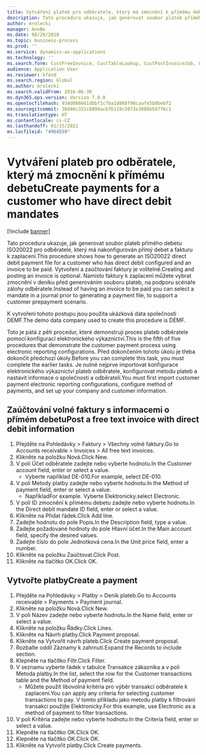 ```yaml
---
title: Vytváření plateb pro odběratele, který má zmocnění k přímému debetu
description: Tato procedura ukazuje, jak generovat soubor plateb přímého debetu ISO20022 pro odběratele, který má nakonfigurován přímý debet a fakturu k zaplacení.
author: mrolecki
manager: AnnBe
ms.date: 08/29/2018
ms.topic: business-process
ms.prod: ''
ms.service: dynamics-ax-applications
ms.technology: ''
ms.search.form: CustFreeInvoice, CustTableLookup, CustPostInvoiceJob, LedgerJournalTable, LedgerJournalTransCustPaym, SysQueryForm, CustPaymProposalEdit, BankAccountTableLookUp
audience: Application User
ms.reviewer: kfend
ms.search.region: Global
ms.author: mrolecki
ms.search.validFrom: 2016-06-30
ms.dyn365.ops.version: Version 7.0.0
ms.openlocfilehash: 934d086661dbbf1c7ba1d868f90caafe5b0bebf2
ms.sourcegitcommit: 38d40c331c8894acb7b119c5073e3088b54776c1
ms.translationtype: HT
ms.contentlocale: cs-CZ
ms.lasthandoff: 01/15/2021
ms.locfileid: "4964559"
---
```

# <a name="create-payments-for-a-customer-who-have-direct-debit-mandates"></a><span data-ttu-id="dc962-103">Vytváření plateb pro odběratele, který má zmocnění k přímému debetu</span><span class="sxs-lookup"><span data-stu-id="dc962-103">Create payments for a customer who have direct debit mandates</span></span>

[!include [banner](../../includes/banner.md)]

<span data-ttu-id="dc962-104">Tato procedura ukazuje, jak generovat soubor plateb přímého debetu ISO20022 pro odběratele, který má nakonfigurován přímý debet a fakturu k zaplacení.</span><span class="sxs-lookup"><span data-stu-id="dc962-104">This procedure shows how to generate an ISO20022 direct debit payment file for a customer who has direct debit configured and an invoice to be paid.</span></span> <span data-ttu-id="dc962-105">Vytvoření a zaúčtování faktury je volitelné.</span><span class="sxs-lookup"><span data-stu-id="dc962-105">Creating and posting an invoice is optional.</span></span> <span data-ttu-id="dc962-106">Namísto faktury k zaplacení můžete vybrat zmocnění v deníku před generováním souboru plateb, na podporu scénáře zálohy odběratele.</span><span class="sxs-lookup"><span data-stu-id="dc962-106">Instead of having an invoice to be paid you can select a mandate in a journal prior to generating a payment file, to support a customer prepayment scenario.</span></span>



<span data-ttu-id="dc962-107">K vytvoření tohoto postupu jsou použita ukázková data společnosti DEMF.</span><span class="sxs-lookup"><span data-stu-id="dc962-107">The demo data company used to create this procedure is DEMF.</span></span>



<span data-ttu-id="dc962-108">Toto je pátá z pěti procedur, které demonstrují proces plateb odběratele pomocí konfigurací elektronického výkaznictví.</span><span class="sxs-lookup"><span data-stu-id="dc962-108">This is the fifth of five procedures that demonstrate the customer payment process using electronic reporting configurations.</span></span> <span data-ttu-id="dc962-109">Před dokončením tohoto úkolu je třeba dokončit předchozí úkoly.</span><span class="sxs-lookup"><span data-stu-id="dc962-109">Before you can complete this task, you must complete the earlier tasks.</span></span> <span data-ttu-id="dc962-110">Je nutné nejprve importovat konfigurace elektronického výkaznictví plateb odběratele, konfigurovat metodu plateb a nastavit informace o společnosti a odběrateli.</span><span class="sxs-lookup"><span data-stu-id="dc962-110">You must first import customer payment electronic reporting configurations, configure method of payments, and set up your company and customer information.</span></span> 


## <a name="post-a-free-text-invoice-with-direct-debit-information"></a><span data-ttu-id="dc962-111">Zaúčtování volné faktury s informacemi o přímém debetu</span><span class="sxs-lookup"><span data-stu-id="dc962-111">Post a free text invoice with direct debit information</span></span>
1. <span data-ttu-id="dc962-112">Přejděte na Pohledávky > Faktury > Všechny volné faktury.</span><span class="sxs-lookup"><span data-stu-id="dc962-112">Go to Accounts receivable > Invoices > All free text invoices.</span></span>
2. <span data-ttu-id="dc962-113">Klikněte na položku Nová.</span><span class="sxs-lookup"><span data-stu-id="dc962-113">Click New.</span></span>
3. <span data-ttu-id="dc962-114">V poli Účet odběratele zadejte nebo vyberte hodnotu.</span><span class="sxs-lookup"><span data-stu-id="dc962-114">In the Customer account field, enter or select a value.</span></span>
    * <span data-ttu-id="dc962-115">Vyberte například DE-010.</span><span class="sxs-lookup"><span data-stu-id="dc962-115">For example, select DE-010.</span></span>  
4. <span data-ttu-id="dc962-116">V poli Metody platby zadejte nebo vyberte hodnotu.</span><span class="sxs-lookup"><span data-stu-id="dc962-116">In the Method of payment field, enter or select a value.</span></span>
    * <span data-ttu-id="dc962-117">Například</span><span class="sxs-lookup"><span data-stu-id="dc962-117">For example.</span></span> <span data-ttu-id="dc962-118">Vyberte Elektronicky.</span><span class="sxs-lookup"><span data-stu-id="dc962-118">select Electronic.</span></span>  
5. <span data-ttu-id="dc962-119">V poli ID zmocnění k přímému debetu zadejte nebo vyberte hodnotu.</span><span class="sxs-lookup"><span data-stu-id="dc962-119">In the Direct debit mandate ID field, enter or select a value.</span></span>
6. <span data-ttu-id="dc962-120">Klikněte na Přidat řádek.</span><span class="sxs-lookup"><span data-stu-id="dc962-120">Click Add line.</span></span>
7. <span data-ttu-id="dc962-121">Zadejte hodnotu do pole Popis.</span><span class="sxs-lookup"><span data-stu-id="dc962-121">In the Description field, type a value.</span></span>
8. <span data-ttu-id="dc962-122">Zadejte požadované hodnoty do pole Hlavní účet.</span><span class="sxs-lookup"><span data-stu-id="dc962-122">In the Main account field, specify the desired values.</span></span>
9. <span data-ttu-id="dc962-123">Zadejte číslo do pole Jednotková cena.</span><span class="sxs-lookup"><span data-stu-id="dc962-123">In the Unit price field, enter a number.</span></span>
10. <span data-ttu-id="dc962-124">Klikněte na položku Zaúčtovat.</span><span class="sxs-lookup"><span data-stu-id="dc962-124">Click Post.</span></span>
11. <span data-ttu-id="dc962-125">Klikněte na tlačítko OK.</span><span class="sxs-lookup"><span data-stu-id="dc962-125">Click OK.</span></span>

## <a name="create-a-payment"></a><span data-ttu-id="dc962-126">Vytvořte platby</span><span class="sxs-lookup"><span data-stu-id="dc962-126">Create a payment</span></span>
1. <span data-ttu-id="dc962-127">Přejděte na Pohledávky > Platby > Deník plateb.</span><span class="sxs-lookup"><span data-stu-id="dc962-127">Go to Accounts receivable > Payments > Payment journal.</span></span>
2. <span data-ttu-id="dc962-128">Klikněte na položku Nová.</span><span class="sxs-lookup"><span data-stu-id="dc962-128">Click New.</span></span>
3. <span data-ttu-id="dc962-129">V poli Název zadejte nebo vyberte hodnotu.</span><span class="sxs-lookup"><span data-stu-id="dc962-129">In the Name field, enter or select a value.</span></span>
4. <span data-ttu-id="dc962-130">Klikněte na položku Řádky.</span><span class="sxs-lookup"><span data-stu-id="dc962-130">Click Lines.</span></span>
5. <span data-ttu-id="dc962-131">Klikněte na Návrh platby.</span><span class="sxs-lookup"><span data-stu-id="dc962-131">Click Payment proposal.</span></span>
6. <span data-ttu-id="dc962-132">Klikněte na Vytvořit návrh plateb.</span><span class="sxs-lookup"><span data-stu-id="dc962-132">Click Create payment proposal.</span></span>
7. <span data-ttu-id="dc962-133">Rozbalte oddíl Záznamy k zahrnutí.</span><span class="sxs-lookup"><span data-stu-id="dc962-133">Expand the Records to include section.</span></span>
8. <span data-ttu-id="dc962-134">Klepněte na tlačítko Filtr.</span><span class="sxs-lookup"><span data-stu-id="dc962-134">Click Filter.</span></span>
9. <span data-ttu-id="dc962-135">V seznamu vyberte řádek v tabulce Transakce zákazníka a v poli Metoda platby.</span><span class="sxs-lookup"><span data-stu-id="dc962-135">In the list, select the row for the Customer transactions table and the Method of payment field.</span></span>
    * <span data-ttu-id="dc962-136">Můžete použít libovolná kritéria pro výběr transakcí odběratele k zaplacení.</span><span class="sxs-lookup"><span data-stu-id="dc962-136">You can apply any criteria for selecting customer transactions to pay.</span></span> <span data-ttu-id="dc962-137">V tomto příkladu jako metodu platby k filtrování transakcí použijte Elektronicky.</span><span class="sxs-lookup"><span data-stu-id="dc962-137">For this example, use Electronic as a method of payment to filter transactions.</span></span>  
10. <span data-ttu-id="dc962-138">V poli Kritéria zadejte nebo vyberte hodnotu.</span><span class="sxs-lookup"><span data-stu-id="dc962-138">In the Criteria field, enter or select a value.</span></span>
11. <span data-ttu-id="dc962-139">Klepněte na tlačítko OK.</span><span class="sxs-lookup"><span data-stu-id="dc962-139">Click OK.</span></span>
12. <span data-ttu-id="dc962-140">Klepněte na tlačítko OK.</span><span class="sxs-lookup"><span data-stu-id="dc962-140">Click OK.</span></span>
13. <span data-ttu-id="dc962-141">Klikněte na Vytvořit platby.</span><span class="sxs-lookup"><span data-stu-id="dc962-141">Click Create payments.</span></span>
